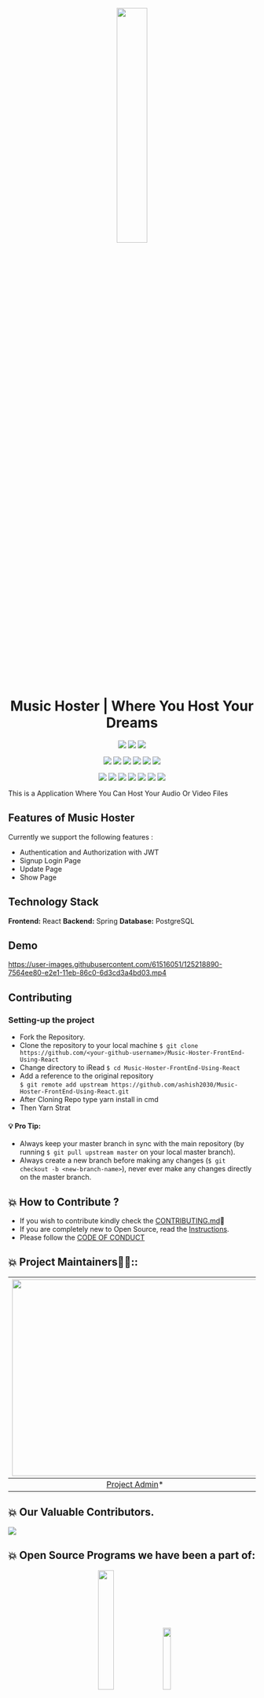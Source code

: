 <p align="center">
    <a href="https://iread.ga">
        <img src="https://user-images.githubusercontent.com/61516051/125219699-de993180-e2e2-11eb-8d1a-b82e3d30bc4d.png" width="35%">
    </a>
</p>

<h1 align="center"> 
    Music Hoster | Where You Host Your Dreams
</h1>
<div align="center">
    
<a href="https://github.com/ashish2030/Music-Hoster-FrontEnd-Using-React"><img src="https://badges.frapsoft.com/os/v1/open-source.svg?v=103"></a>
<a href="https://github.com/ashish2030/Music-Hoster-FrontEnd-Using-React"><img src="https://img.shields.io/badge/Built%20by-developers%20%3C%2F%3E-0059b3"></a>
<a href="https://www.python.org/"><img src="https://img.shields.io/badge/Made%20with-Python-brightgreen.svg"></a><br>
    
<a href="https://github.com/ashish2030/Music-Hoster-FrontEnd-Using-React"><img src="https://img.shields.io/static/v1.svg?label=Contributions&message=Welcome&color=yellow"></a>
<a href="https://github.com/vigneshshettyin/"><img src="https://img.shields.io/badge/Maintained%3F-yes-brightgreen.svg?v=103"></a>
<a href="https://github.com/ashish2030/Music-Hoster-FrontEnd-Using-React"><img src="https://img.shields.io/github/repo-size/ashish2030/Music-Hoster-FrontEnd-Using-React.svg?label=Repo%20size&style=flat"></a>
<a href="https://github.com/ashish2030/Music-Hoster-FrontEnd-Using-React"><img src="https://img.shields.io/tokei/lines/github/ashish2030/Music-Hoster-FrontEnd-Using-React?color=yellow&label=Lines%20of%20Code"></a>
<a href="https://github.com/ashish2030/Music-Hoster-FrontEnd-Using-React/blob/main/LICENSE"><img src="https://img.shields.io/badge/license-MPL_2.0-brightgreen.svg?v=103"></a>
<a href="https://github.com/ashish2030/Music-Hoster-FrontEnd-Using-React/watchers"><img src="https://img.shields.io/github/watchers/ashish2030/Music-Hoster-FrontEnd-Using-React"></a>
  
<a href="https://github.com/ashish2030/Music-Hoster-FrontEnd-Using-React/graphs/contributors"><img src="https://img.shields.io/github/contributors/ashish2030/Music-Hoster-FrontEnd-Using-React?color=brightgreen"></a>
<a href="https://github.com/ashish2030/Music-Hoster-FrontEnd-Using-React/stargazers"><img src="https://img.shields.io/github/stars/ashish2030/Music-Hoster-FrontEnd-Using-React?color=0059b3"></a>
<a href="https://github.com/ashish2030/Music-Hoster-FrontEnd-Using-React/network/members"><img src="https://img.shields.io/github/forks/ashish2030/Music-Hoster-FrontEnd-Using-React?color=yellow"></a>
<a href="https://github.com/ashish2030/Music-Hoster-FrontEnd-Using-React/issues"><img src="https://img.shields.io/github/issues/ashish2030/Music-Hoster-FrontEnd-Using-React?color=brightgreen"></a>
<a href="https://github.com/ashish2030/Music-Hoster-FrontEnd-Using-React/issues?q=is%3Aissue+is%3Aclosed"><img src="https://img.shields.io/github/issues-closed-raw/ashish2030/Music-Hoster-FrontEnd-Using-React?color=0059b3"></a>
<a href="https://github.com/ashish2030/Music-Hoster-FrontEnd-Using-React/pulls"><img src="https://img.shields.io/github/issues-pr/ashish2030/Music-Hoster-FrontEnd-Using-React?color=yellow"></a>
<a href="https://github.com/ashish2030/Music-Hoster-FrontEnd-Using-React/pulls?q=is%3Apr+is%3Aclosed"><img src="https://img.shields.io/github/issues-pr-closed-raw/ashish2030/Music-Hoster-FrontEnd-Using-React?color=brightgreen"></a> 
</div>
This is a Application Where You Can Host Your Audio Or Video Files


## Features of Music Hoster 
 Currently we support the following features :
* Authentication and Authorization with JWT 
* Signup Login Page
* Update Page
* Show Page

## Technology Stack

**Frontend:** React 
**Backend:** Spring 
**Database:** PostgreSQL  



## Demo

https://user-images.githubusercontent.com/61516051/125218890-7564ee80-e2e1-11eb-86c0-6d3cd3a4bd03.mp4



## Contributing

### Setting-up the project

  * Fork the Repository.
  * Clone the repository to your local machine `$ git clone https://github.com/<your-github-username>/Music-Hoster-FrontEnd-Using-React`
  * Change directory to iRead `$ cd Music-Hoster-FrontEnd-Using-React`
  * Add a reference to the original repository  
   `$ git remote add upstream https://github.com/ashish2030/Music-Hoster-FrontEnd-Using-React.git`
  * After Cloning Repo type yarn install in cmd
  * Then Yarn Strat
  
#### 💡️ **Pro Tip:** 
  * Always keep your master branch in sync with the main repository (by running `$ git pull upstream master` on your local master branch). 
  * Always create a new branch before making any changes (`$ git checkout -b <new-branch-name>`), never ever make any changes directly on the master branch.

 


## 💥 How to Contribute ?
- If you wish to contribute kindly check the [CONTRIBUTING.md](https://github.com/ashish2030/Music-Hoster-FrontEnd-Using-React/blob/master/CONTRIBUTING.md)🤝
- If you are completely new to Open Source, read the [Instructions](https://github.com/ashish2030/Music-Hoster-FrontEnd-Using-React/blob/master/INSTRUCTIONS.md).
- Please follow the [CODE OF CONDUCT](https://github.com/ashish2030/Music-Hoster-FrontEnd-Using-React/blob/master/CODE_OF_CONDUCT.md)

## 💥 Project Maintainers👨🏫::

| <img src = "https://github.com/Ashish2030/E-Commerce-Website-Using-NodeJS/blob/master/public/css/Assets/a.jpg" width = 500 height = 400> | <img src = "https://user-images.githubusercontent.com/61516051/125223627-b6f99780-e2e9-11eb-85e5-f6be4794e268.png" width = 500 height = 400> 
| :------------------------------------------------------------------------------------------: | :------------------------------------------------------------------------------------------: 
|                    [Project Admin](https://github.com/Ashish2030)\*                   |     [Mentor](https://github.com/MukulKolpe)\*     |


## 💥 Our Valuable Contributors.
<a href="https://github.com/ashish2030/Music-Hoster-FrontEnd-Using-React/graphs/contributors">
  <img src="https://contrib.rocks/image?repo=ashish2030/Music-Hoster-FrontEnd-Using-React" />
</a>

## 💥 Open Source Programs we have been a part of:
<p align="center">
<a href="https://letsgrowmore.in/soc/"><img src="https://github.com/Ashish2030/E-Commerce-Website-Using-NodeJS/blob/master/public/css/Assets/lgmsoc.png" width="25%"></a>&nbsp;&nbsp;&nbsp;
<a href="https://letsgrowmore.in/soc/"><img src="https://github.com/Ashish2030/E-Commerce-Website-Using-NodeJS/blob/master/public/css/Assets/output-onlinepngtools.png" width="18%"></a>
	
</p>
